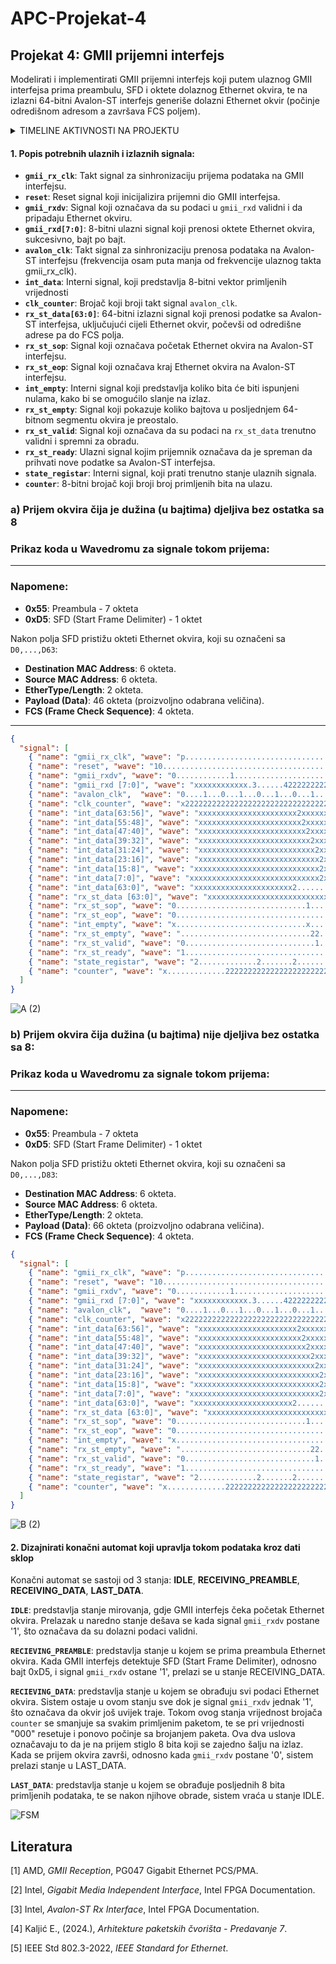 # APC-Projekat-4

## Projekat 4: GMII prijemni interfejs
Modelirati i implementirati GMII prijemni interfejs koji putem ulaznog GMII interfejsa prima
preambulu, SFD i oktete dolaznog Ethernet okvira, te na izlazni 64-bitni Avalon-ST interfejs
generiše dolazni Ethernet okvir (počinje odredišnom adresom a završava FCS poljem).

<details>
  <summary>TIMELINE AKTIVNOSTI NA PROJEKTU</summary>

  **08.12.2024.** OPIS SIGNALA I PRIKAZ SIGNALA U WAVEDROM-U  
  **10.12.2024.** OPIS SIGNALA I PRIKAZ SIGNALA U WAVEDROM-U  
  **11.12.2024.** MODIFICARNI PRIKAZ SIGNALA U WAVEDROM-U  
  **12.12.2024.** PREPRAVKA WAVEDROM-A PO UPUTAMA IZ ISSUES <br>
  **15.12.2024.** DRUGI DIO PROJEKTNOG ZADATKA - FSM DIJAGRAM <br>
  **16.12.2024.** PREPRAVKA WAVEDROM-A PO UPUTAMA IZ ISSUES <br>
  **22.12.2024.** DODAVANJE INTERNIH SIGNALA <br>
  **03.01.2025** RAD NA WAVEDROM-U I FSM DIJAGRAMU <br>
  **08.01.2025** RAD NA WAVEDROM-U <br>
  **10.01.2025** FINALNE KOREKCIJE WAVEDROM-A , FSM ZAVRŠEN <br>
  **11.01.2025** POČETAK PISANJA VHDL KODA

</details>

#### **1. Popis potrebnih ulaznih i izlaznih signala:**
- **`gmii_rx_clk`**: Takt signal za sinhronizaciju prijema podataka na GMII interfejsu.
- **`reset`**: Reset signal koji inicijalizira prijemni dio GMII interfejsa.
- **`gmii_rxdv`**: Signal koji označava da su podaci u `gmii_rxd` validni i da pripadaju Ethernet okviru.
- **`gmii_rxd[7:0]`**: 8-bitni ulazni signal koji prenosi oktete Ethernet okvira, sukcesivno, bajt po bajt.
- **`avalon_clk`**: Takt signal za sinhronizaciju prenosa podataka na Avalon-ST interfejsu (frekvencija osam puta manja od frekvencije ulaznog takta gmii_rx_clk).
- **`int_data`**: Interni signal, koji predstavlja 8-bitni vektor primljenih vrijednosti
- **`clk_counter`**: Brojač koji broji takt signal `avalon_clk`.
- **`rx_st_data[63:0]`**: 64-bitni izlazni signal koji prenosi podatke sa Avalon-ST interfejsa, uključujući cijeli Ethernet okvir, počevši od odredišne adrese pa do FCS polja.
- **`rx_st_sop`**: Signal koji označava početak Ethernet okvira na Avalon-ST interfejsu.
- **`rx_st_eop`**: Signal koji označava kraj Ethernet okvira na Avalon-ST interfejsu.
- **`int_empty`**: Interni signal koji predstavlja koliko bita će biti ispunjeni nulama, kako bi se omogućilo slanje na izlaz. 
- **`rx_st_empty`**: Signal koji pokazuje koliko bajtova u posljednjem 64-bitnom segmentu okvira je preostalo.
- **`rx_st_valid`**: Signal koji označava da su podaci na `rx_st_data` trenutno validni i spremni za obradu.
- **`rx_st_ready`**: Ulazni signal kojim prijemnik označava da je spreman da prihvati nove podatke sa Avalon-ST interfejsa.
- **`state_registar`**: Interni signal, koji prati trenutno stanje ulaznih signala.
- **`counter`**: 8-bitni brojač koji broji broj primljenih bita na ulazu.
  
### **a) Prijem okvira čija je dužina (u bajtima) djeljiva bez ostatka sa 8**
### Prikaz koda u Wavedromu za signale tokom prijema:
---

### Napomene:
- **0x55**: Preambula - 7 okteta
- **0xD5**: SFD (Start Frame Delimiter) - 1 oktet

Nakon polja SFD pristižu okteti Ethernet okvira, koji su označeni sa `D0,...,D63`:
- **Destination MAC Address**: 6 okteta.
- **Source MAC Address**: 6 okteta.
- **EtherType/Length**: 2 okteta.
- **Payload (Data)**: 46 okteta (proizvoljno odabrana veličina).
- **FCS (Frame Check Sequence)**: 4 okteta.

---

```json
{
  "signal": [
    { "name": "gmii_rx_clk", "wave": "p.............................................................................................." },
    { "name": "reset", "wave": "10............................................................................................." },
    { "name": "gmii_rxdv", "wave": "0............1.......................................................................0........." },
    { "name": "gmii_rxd [7:0]", "wave": "xxxxxxxxxxxx.3......42222222222222222222222222222222222222222222222222222222222222222xXxxxxxxxx", "data": ["0x55", "0xD5", "D0", "D1", "D2", "D3", "D4", "D5", "D6", "D7", "D8", "D9", "D10", "D11", "D12", "D13", "D14", "D15", "D16", "D17", "D18", "D19", "D20", "D21", "D22", "D23", "D24", "D25","D26","D27","D28","D29","D30","D31","D32","D33","D34","D35","D36","D37","D38","D39","D40","D41","D42","D43","D44","D45","D46","D47","D48","D49","D50","D51","D52","D53","D54","D55","D56","D57", "D58", "D59", "D60", "D61", "D62", "D63"] },
    { "name": "avalon_clk",  "wave": "0....1...0...1...0...1...0...1...0...1...0...1...0...1...0...1...0...1...0...1...0...1...0...1." },
    { "name": "clk_counter", "wave": "x2222222222222222222222222222222222222222222222222222222222222222222222222222222222222222222222", "data": ["000", "001", "010", "011", "100", "101", "110", "111","000", "001", "010", "011", "100", "101", "110", "111","000", "001", "010", "011", "100", "101", "110", "111","000", "001", "010", "011", "100", "101", "110", "111","000", "001", "010", "011", "100", "101", "110", "111","000", "001", "010", "011", "100", "101", "110", "111","000", "001", "010", "011", "100", "101", "110", "111","000", "001", "010", "011", "100", "101", "110", "111","000", "001", "010", "011", "100", "101", "110", "111","000", "001", "010", "011", "100", "101", "110", "111","000", "001", "010", "011", "100", "101", "110", "111","000", "001", "010", "011", "100", "101", "110", "111","000", "001", "010", "011", "100", "101", "110", "111","000"]},
    { "name": "int_data[63:56]", "wave": "xxxxxxxxxxxxxxxxxxxxxx2xxxxxxxxxxxxxxxxxxxxxxxxxxxxxxxxxxxxxxxxxxxxxxxxxxxxxxxxxxxxxxxxxxxxxxxx","data": ["D0"]},
    { "name": "int_data[55:48]", "wave": "xxxxxxxxxxxxxxxxxxxxxxx2xxxxxxxxxxxxxxxxxxxxxxxxxxxxxxxxxxxxxxxxxxxxxxxxxxxxxxxxxxxxxxxxxxxxxxx","data": ["D1"]},
    { "name": "int_data[47:40]", "wave": "xxxxxxxxxxxxxxxxxxxxxxxx2xxxxxxxxxxxxxxxxxxxxxxxxxxxxxxxxxxxxxxxxxxxxxxxxxxxxxxxxxxxxxxxxxxxxxx","data": ["D2"]},
    { "name": "int_data[39:32]", "wave": "xxxxxxxxxxxxxxxxxxxxxxxxx2xxxxxxxxxxxxxxxxxxxxxxxxxxxxxxxxxxxxxxxxxxxxxxxxxxxxxxxxxxxxxxxxxxxxx","data": ["D3"]},
    { "name": "int_data[31:24]", "wave": "xxxxxxxxxxxxxxxxxxxxxxxxxx2xxxxxxxxxxxxxxxxxxxxxxxxxxxxxxxxxxxxxxxxxxxxxxxxxxxxxxxxxxxxxxxxxxxx","data": ["D4"]},
    { "name": "int_data[23:16]", "wave": "xxxxxxxxxxxxxxxxxxxxxxxxxxx2xxxxxxxxxxxxxxxxxxxxxxxxxxxxxxxxxxxxxxxxxxxxxxxxxxxxxxxxxxxxxxxxxxx","data": ["D5"]},
    { "name": "int_data[15:8]", "wave": "xxxxxxxxxxxxxxxxxxxxxxxxxxxx2xxxxxxxxxxxxxxxxxxxxxxxxxxxxxxxxxxxxxxxxxxxxxxxxxxxxxxxxxxxxxxxxxx","data": ["D6"]},
    { "name": "int_data[7:0]", "wave": "xxxxxxxxxxxxxxxxxxxxxxxxxxxxx2xxxxxxxxxxxxxxxxxxxxxxxxxxxxxxxxxxxxxxxxxxxxxxxxxxxxxxxxxxxxxxxxx","data": ["D7"]},
    { "name": "int_data[63:0]", "wave": "xxxxxxxxxxxxxxxxxxxxxx2.......xxxxxxxxxxxxxxxxxxxxxxxxxxxxxxxxxxxxxxxxxxxxxxxxxxxxxxxxxxxxxxxxx","data": ["D0 D1 D2 D3 D4 D5 D6 D7"]},
	{ "name": "rx_st_data [63:0]", "wave": "xxxxxxxxxxxxxxxxxxxxxxxxxxxxxx2.......2.......2.......2.......2.......2.......2.......2.......x", "data": ["D0-D7", "D8-D15", "D16-D23", "D24-D31","D32-D39","D40-D47","D48-D55", "D56-D63"] },
    { "name": "rx_st_sop", "wave": "0.............................1.......0........................................................" },
    { "name": "rx_st_eop", "wave": "0.....................................................................................1.......0" },
    { "name": "int_empty", "wave": "x.............................x......................................................2x.......x", "data": ["0"] },
    { "name": "rx_st_empty", "wave": ".............................22...............................................................x", "data": ["0"] },
    { "name": "rx_st_valid", "wave": "0.............................1...............................................................0" },
    { "name": "rx_st_ready", "wave": "1.............................................................................................." },
    { "name": "state_registar", "wave": "2.............2.......2...............................................................2.......2", "data": ["IDLE", "RECEIVING_PREAMBLE", "RECEIVING_DATA","LAST_DATA","IDLE"] },
    { "name": "counter", "wave": "x.............222222222222222222222222222222222222222222222222222222222222222222222222x........", "data": ["7","6","5","4","3","2","1","0","7","6","5","4","3","2","1","0","7","6","5","4","3","2","1","0","7","6","5","4","3","2","1","0","7","6","5","4","3","2","1","0","7","6","5","4","3","2","1","0","7","6","5","4","3","2","1","0","7","6","5","4","3","2","1","0","7","6","5","4","3","2","1","0"] }
  ]
}
```
![A (2)](https://github.com/user-attachments/assets/939b4d59-df55-49d4-9a05-dbe874f6ef89)


### **b) Prijem okvira čija dužina (u bajtima) nije djeljiva bez ostatka sa 8:**
### Prikaz koda u Wavedromu za signale tokom prijema:
---

### Napomene:
- **0x55**: Preambula - 7 okteta
- **0xD5**: SFD (Start Frame Delimiter) - 1 oktet

Nakon polja SFD pristižu okteti Ethernet okvira, koji su označeni sa `D0,...,D83`:
- **Destination MAC Address**: 6 okteta.
- **Source MAC Address**: 6 okteta.
- **EtherType/Length**: 2 okteta.
- **Payload (Data)**: 66 okteta (proizvoljno odabrana veličina).
- **FCS (Frame Check Sequence)**: 4 okteta.

```json
{
  "signal": [
    { "name": "gmii_rx_clk", "wave": "p........................................................................................................................" },
    { "name": "reset", "wave": "10......................................................................................................................." },
    { "name": "gmii_rxdv", "wave": "0............1...........................................................................................0..............." },
    { "name": "gmii_rxd [7:0]", "wave": "xxxxxxxxxxxx.3......4222222222222222222222222222222222222222222222222222222222222222222222222222222222222xxxxxxxxxxxxxxxx", "data": ["0x55", "0xD5", "D0", "D1", "D2", "D3", "D4", "D5", "D6", "D7", "D8", "D9", "D10", "D11", "D12", "D13", "D14", "D15", "D16", "D17", "D18", "D19", "D20", "D21", "D22", "D23", "D24", "D25","D26","D27","D28","D29","D30","D31","D32","D33","D34","D35","D36","D37","D38","D39","D40","D41","D42","D43","D44","D45","D46","D47","D48","D49","D50","D51","D52","D53","D54","D55","D56","D57", "D58", "D59", "D60", "D61","D62","D63","D64","D65","D66","D67","D68","D69","D70","D71","D72", "D73", "D74", "D75", "D76", "D77", "D78", "D79", "D80", "D81", "D82", "D83"]},
	{ "name": "avalon_clk",  "wave": "0....1...0...1...0...1...0...1...0...1...0...1...0...1...0...1...0...1...0...1...0...1...0...1...0...1...0...1...0...1..." },
	{ "name": "clk_counter", "wave": "x222222222222222222222222222222222222222222222222222222222222222222222222222222222222222222222222222222222222222222222222", "data": ["000", "001", "010", "011", "100", "101", "110", "111","000", "001", "010", "011", "100", "101", "110", "111","000", "001", "010", "011", "100", "101", "110", "111","000", "001", "010", "011", "100", "101", "110", "111","000", "001", "010", "011", "100", "101", "110", "111","000", "001", "010", "011", "100", "101", "110", "111","000", "001", "010", "011", "100", "101", "110", "111","000", "001", "010", "011", "100", "101", "110", "111","000", "001", "010", "011", "100", "101", "110", "111","000", "001", "010", "011", "100", "101", "110", "111","000", "001", "010", "011", "100", "101", "110", "111","000", "001", "010", "011", "100", "101", "110", "111","000", "001", "010", "011", "100", "101", "110", "111","000", "001", "010", "011", "100", "101", "110", "111","000", "001", "010", "011", "100", "101", "110", "111","000"]},
    { "name": "int_data[63:56]", "wave": "xxxxxxxxxxxxxxxxxxxxxx2xxxxxxxxxxxxxxxxxxxxxxxxxxxxxxxxxxxxxxxxxxxxxxxxxxxxxxxxxxxxxxxxxxxxxxxx","data": ["D0"]},
    { "name": "int_data[55:48]", "wave": "xxxxxxxxxxxxxxxxxxxxxxx2xxxxxxxxxxxxxxxxxxxxxxxxxxxxxxxxxxxxxxxxxxxxxxxxxxxxxxxxxxxxxxxxxxxxxxx","data": ["D1"]},
    { "name": "int_data[47:40]", "wave": "xxxxxxxxxxxxxxxxxxxxxxxx2xxxxxxxxxxxxxxxxxxxxxxxxxxxxxxxxxxxxxxxxxxxxxxxxxxxxxxxxxxxxxxxxxxxxxx","data": ["D2"]},
    { "name": "int_data[39:32]", "wave": "xxxxxxxxxxxxxxxxxxxxxxxxx2xxxxxxxxxxxxxxxxxxxxxxxxxxxxxxxxxxxxxxxxxxxxxxxxxxxxxxxxxxxxxxxxxxxxx","data": ["D3"]},
    { "name": "int_data[31:24]", "wave": "xxxxxxxxxxxxxxxxxxxxxxxxxx2xxxxxxxxxxxxxxxxxxxxxxxxxxxxxxxxxxxxxxxxxxxxxxxxxxxxxxxxxxxxxxxxxxxx","data": ["D4"]},
    { "name": "int_data[23:16]", "wave": "xxxxxxxxxxxxxxxxxxxxxxxxxxx2xxxxxxxxxxxxxxxxxxxxxxxxxxxxxxxxxxxxxxxxxxxxxxxxxxxxxxxxxxxxxxxxxxx","data": ["D5"]},
    { "name": "int_data[15:8]", "wave": "xxxxxxxxxxxxxxxxxxxxxxxxxxxx2xxxxxxxxxxxxxxxxxxxxxxxxxxxxxxxxxxxxxxxxxxxxxxxxxxxxxxxxxxxxxxxxxx","data": ["D6"]},
    { "name": "int_data[7:0]", "wave": "xxxxxxxxxxxxxxxxxxxxxxxxxxxxx2xxxxxxxxxxxxxxxxxxxxxxxxxxxxxxxxxxxxxxxxxxxxxxxxxxxxxxxxxxxxxxxxx","data": ["D7"]},
    { "name": "int_data[63:0]", "wave": "xxxxxxxxxxxxxxxxxxxxxx2.......xxxxxxxxxxxxxxxxxxxxxxxxxxxxxxxxxxxxxxxxxxxxxxxxxxxxxxxxxxxxxxxxx","data": ["D0 D1 D2 D3 D4 D5 D6 D7"]},
	{ "name": "rx_st_data [63:0]", "wave": "xxxxxxxxxxxxxxxxxxxxxxxxxxxxxx2.......2.......2.......2.......2.......2.......2.......2.......2.......2.......2.......x..", "data": ["D0-D7", "D8-D15", "D16-D23","D24-D31","D32-D39","D40-D47","D48-D55", "D56-D63","D64-D71", "D72-D79", "D80-D87"] },
    { "name": "rx_st_sop", "wave": "0.............................1.......0.................................................................................." },
    { "name": "rx_st_eop", "wave": "0.............................................................................................................1.......0.." },
    { "name": "int_empty", "wave": "x........................................................................................................x2222x.......x..", "data": ["1", "2", "3", "4"] },
    { "name": "rx_st_empty", "wave": ".............................22...............................................................................3.......x..", "data": ["0", "4"] },
    { "name": "rx_st_valid", "wave": "0.............................1.......................................................................................0.." },
    { "name": "rx_st_ready", "wave": "1........................................................................................................................" },
    { "name": "state_registar", "wave": "2.............2.......2.......................................................................................2.......2..", "data": ["IDLE", "RECEIVING_PREAMBLE", "RECEIVING_DATA","LAST_DATA","IDLE"] },
	{ "name": "counter", "wave": "x.............222222222222222222222222222222222222222222222222222222222222222222222222222222222222222222222222x..........", "data": ["7","6","5","4","3","2","1","0","7","6","5","4","3","2","1","0","7","6","5","4","3","2","1","0","7","6","5","4","3","2","1","0","7","6","5","4","3","2","1","0","7","6","5","4","3","2","1","0","7","6","5","4","3","2","1","0","7","6","5","4","3","2","1","0","7","6","5","4","3","2","1","0","7","6","5","4","3","2","1","0","7","6","5","4","3","2","1","0","7","6","5","4","3","2","1","0",] }
  ]
}
```
![B (2)](https://github.com/user-attachments/assets/0ae259b2-5a5a-428d-9547-a9fc2ce41a8c)


#### **2. Dizajnirati konačni automat koji upravlja tokom podataka kroz dati sklop**

Konačni automat se sastoji od 3 stanja: **IDLE**, **RECEIVING_PREAMBLE**, **RECEIVING_DATA**, **LAST_DATA**.

**`IDLE`**: predstavlja stanje mirovanja, gdje GMII interfejs čeka početak Ethernet okvira. Prelazak u naredno stanje dešava se kada signal `gmii_rxdv` postane '1', što označava da su dolazni podaci validni.

**`RECIEVING_PREAMBLE`**: predstavlja stanje u kojem se prima preambula Ethernet okvira. Kada GMII interfejs detektuje SFD (Start Frame Delimiter), odnosno bajt 0xD5, i signal `gmii_rxdv` ostane '1', prelazi se u stanje RECEIVING_DATA. 

**`RECIEVING_DATA`**: predstavlja stanje u kojem se obrađuju svi podaci Ethernet okvira. Sistem ostaje u ovom stanju sve dok je signal `gmii_rxdv` jednak '1', što označava da okvir još uvijek traje. Tokom ovog stanja vrijednost brojača `counter` se smanjuje sa svakim primljenim paketom, te se pri vrijednosti "000" resetuje i ponovo počinje sa brojanjem paketa. Ova dva uslova označavaju to da je na prijem stiglo 8 bita koji se zajedno šalju na izlaz. Kada se prijem okvira završi, odnosno kada `gmii_rxdv` postane '0', sistem prelazi stanje u LAST_DATA.

**`LAST_DATA`**: predstavlja stanje u kojem se obrađuje posljednih 8 bita primljenih podataka, te se nakon njihove obrade, sistem vraća u stanje IDLE.

![FSM](https://github.com/user-attachments/assets/e6fd3023-ae14-4c2a-8cb6-43eaa4c84549)

## Literatura

[1] AMD, *GMII Reception*, PG047 Gigabit Ethernet PCS/PMA.  

[2] Intel, *Gigabit Media Independent Interface*, Intel FPGA Documentation.  

[3] Intel, *Avalon-ST Rx Interface*, Intel FPGA Documentation.  

[4] Kaljić E., (2024.), *Arhitekture paketskih čvorišta - Predavanje 7*.  

[5] IEEE Std 802.3-2022, *IEEE Standard for Ethernet*.


